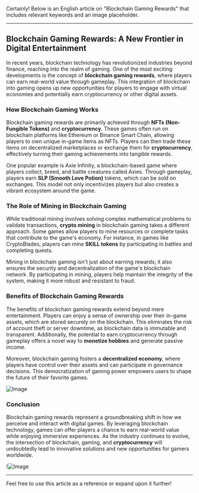 Certainly! Below is an English article on "Blockchain Gaming Rewards" that includes relevant keywords and an image placeholder.

---

## Blockchain Gaming Rewards: A New Frontier in Digital Entertainment

In recent years, blockchain technology has revolutionized industries beyond finance, reaching into the realm of gaming. One of the most exciting developments is the concept of **blockchain gaming rewards**, where players can earn real-world value through gameplay. This integration of blockchain into gaming opens up new opportunities for players to engage with virtual economies and potentially earn cryptocurrency or other digital assets.

### How Blockchain Gaming Works

Blockchain gaming rewards are primarily achieved through **NFTs (Non-Fungible Tokens)** and **cryptocurrency**. These games often run on blockchain platforms like Ethereum or Binance Smart Chain, allowing players to own unique in-game items as NFTs. Players can then trade these items on decentralized marketplaces or exchange them for **cryptocurrency**, effectively turning their gaming achievements into tangible rewards.

One popular example is Axie Infinity, a blockchain-based game where players collect, breed, and battle creatures called Axies. Through gameplay, players earn **SLP (Smooth Love Potion)** tokens, which can be sold on exchanges. This model not only incentivizes players but also creates a vibrant ecosystem around the game.

### The Role of Mining in Blockchain Gaming

While traditional mining involves solving complex mathematical problems to validate transactions, **crypto mining** in blockchain gaming takes a different approach. Some games allow players to mine resources or complete tasks that contribute to the game's economy. For instance, in games like CryptoBlades, players can mine **SKILL tokens** by participating in battles and completing quests.

Mining in blockchain gaming isn't just about earning rewards; it also ensures the security and decentralization of the game's blockchain network. By participating in mining, players help maintain the integrity of the system, making it more robust and resistant to fraud.

### Benefits of Blockchain Gaming Rewards

The benefits of blockchain gaming rewards extend beyond mere entertainment. Players can enjoy a sense of ownership over their in-game assets, which are stored securely on the blockchain. This eliminates the risk of account theft or server downtime, as blockchain data is immutable and transparent. Additionally, the potential to earn cryptocurrency through gameplay offers a novel way to **monetize hobbies** and generate passive income.

Moreover, blockchain gaming fosters a **decentralized economy**, where players have control over their assets and can participate in governance decisions. This democratization of gaming power empowers users to shape the future of their favorite games.

![Image](https://github.com/user-attachments/assets/b6e7b7a2-655e-4d44-8baa-20c566a3cb65)

### Conclusion

Blockchain gaming rewards represent a groundbreaking shift in how we perceive and interact with digital games. By leveraging blockchain technology, games can offer players a chance to earn real-world value while enjoying immersive experiences. As the industry continues to evolve, the intersection of blockchain, gaming, and **cryptocurrency** will undoubtedly lead to innovative solutions and new opportunities for gamers worldwide.

!![Image](https://github.com/user-attachments/assets/b6e7b7a2-655e-4d44-8baa-20c566a3cb65)

--- 

Feel free to use this article as a reference or expand upon it further!